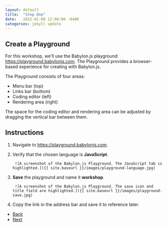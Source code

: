 ```yaml
---
layout: default
title:  "Step One"
date:   2022-01-08 12:00:00 -0400
categories: jekyll update
---
```

## Create a Playground

For this workshop, we'll use the Babylon.js playground: <a href="https://playground.babylonjs.com">https://playground.babylonjs.com</a>. The Playground provides a browser-based experience for creating with Babylon.js.

The Playground consists of four areas:

<ul>
<li>Menu bar (top)</li>
<li>Links bar (bottom)</li>
<li>Coding editor (left)</li>
<li>Rendering area (right)</li>
</ul>

The space for the coding editor and rendering area can be adjusted by dragging the vertical bar between them.

## Instructions

1. Navigate to <a href="https://playground.babylonjs.com">https://playground.babylonjs.com</a>.
1. Verify that the chosen language is **JavaScript**.

        ![A screenshot of the Babylon.js Playground. The JavaScript tab is highlighted.]({{ site.baseurl }}/images/playground-language.jpg)

1. **Save** the playground and name it **workshop**.

        ![A screenshot of the Babylon.js Playground. The save icon and title field are highlighted.]({{ site.baseurl }}/images/playground-save.jpg)

1. Copy the link in the address bar and save it to reference later.

<ul class="actions">
<li><a href="https://aprilspeight.github.io/workshop-babylonjs/" class="button special">Back</a></li>
<li><a href="https://aprilspeight.github.io/workshop-babylonjs/jekyll/update/2022/01/07/step-two.html" class="button">Next</a></li>
</ul>
